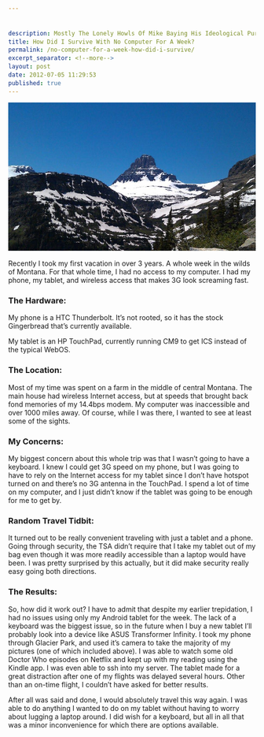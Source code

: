 ```yaml
---


description: Mostly The Lonely Howls Of Mike Baying His Ideological Purity At The Moon
title: How Did I Survive With No Computer For A Week?
permalink: /no-computer-for-a-week-how-did-i-survive/
excerpt_separator: <!--more-->
layout: post
date: 2012-07-05 11:29:53
published: true
---
```


![](/assets/images/jkZWJRx.jpg)

Recently I took my first vacation in over 3 years. A whole week in the wilds of Montana. For that whole time, I had no access to my computer. I had my phone, my tablet, and wireless access that makes 3G look screaming fast.

<!--more-->

### The Hardware:

My phone is a HTC Thunderbolt. It’s not rooted, so it has the stock Gingerbread that’s currently available.

My tablet is an HP TouchPad, currently running CM9 to get ICS instead of the typical WebOS.

### The Location:

Most of my time was spent on a farm in the middle of central Montana. The main house had wireless Internet access, but at speeds that brought back fond memories of my 14.4bps modem. My computer was inaccessible and over 1000 miles away. Of course, while I was there, I wanted to see at least some of the sights.

### My Concerns:

My biggest concern about this whole trip was that I wasn’t going to have a keyboard. I knew I could get 3G speed on my phone, but I was going to have to rely on the Internet access for my tablet since I don’t have hotspot turned on and there’s no 3G antenna in the TouchPad. I spend a lot of time on my computer, and I just didn’t know if the tablet was going to be enough for me to get by.

### Random Travel Tidbit:

It turned out to be really convenient traveling with just a tablet and a phone. Going through security, the TSA didn’t require that I take my tablet out of my bag even though it was more readily accessible than a laptop would have been. I was pretty surprised by this actually, but it did make security really easy going both directions.

### The Results:

So, how did it work out? I have to admit that despite my earlier trepidation, I had no issues using only my Android tablet for the week. The lack of a keyboard was the biggest issue, so in the future when I buy a new tablet I’ll probably look into a device like ASUS Transformer Infinity. I took my phone through Glacier Park, and used it’s camera to take the majority of my pictures (one of which included above). I was able to watch some old Doctor Who episodes on Netflix and kept up with my reading using the Kindle app. I was even able to ssh into my server. The tablet made for a great distraction after one of my flights was delayed several hours. Other than an on-time flight, I couldn’t have asked for better results.

After all was said and done, I would absolutely travel this way again. I was able to do anything I wanted to do on my tablet without having to worry about lugging a laptop around. I did wish for a keyboard, but all in all that was a minor inconvenience for which there are options available.
